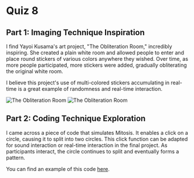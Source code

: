 # Quiz 8

## Part 1: Imaging Technique Inspiration

I find Yayoi Kusama's art project, "The Obliteration Room," incredibly inspiring. She created a plain white room and allowed people to enter and place round stickers of various colors anywhere they wished. Over time, as more people participated, more stickers were added, gradually obliterating the original white room. 

I believe this project's use of multi-colored stickers accumulating in real-time is a great example of randomness and real-time interaction.

![The Obliteration Room](quiz8_pic/The_Obliteration_Room_1.png)
![The Obliteration Room](quiz8_pic/The_Obliteration_Room_2.png)

## Part 2: Coding Technique Exploration

I came across a piece of code that simulates Mitosis. It enables a click on a circle, causing it to split into two circles. This click function can be adapted for sound interaction or real-time interaction in the final project. As participants interact, the circle continues to split and eventually forms a pattern.

You can find an example of this code [here](https://editor.p5js.org/codingtrain/sketches/K_ABj0cCt).